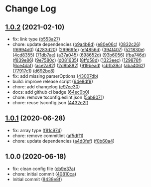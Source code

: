 # Change Log

## [1.0.2](https://github.com/plantain-00/ps-extendscript-types/compare/v1.0.1...v1.0.2) (2021-02-10)
  
* fix: link type ([b553a27](https://github.com/plantain-00/ps-extendscript-types/commit/b553a27a5e9d6aa54f92c6739d3740d5a3d546b4))
* chore: update dependencies ([b9a4b8d](https://github.com/plantain-00/ps-extendscript-types/commit/b9a4b8d9eae06895ffb836fc952d9699920412ca)) ([e80e06c](https://github.com/plantain-00/ps-extendscript-types/commit/e80e06ce00cb39c084f92c861217520367d5bab1)) ([0832c26](https://github.com/plantain-00/ps-extendscript-types/commit/0832c268d850fa998365d5be8780e0ef66757232)) ([f6994d0](https://github.com/plantain-00/ps-extendscript-types/commit/f6994d0f0bff85c327ff6884f809e983c57290dd)) ([4283d20](https://github.com/plantain-00/ps-extendscript-types/commit/4283d2010d3508244199b355bd28fbb805ef688a)) ([29969fe](https://github.com/plantain-00/ps-extendscript-types/commit/29969fe1cb46a1df2d2f5c852046daf86a88a425)) ([ef4856d](https://github.com/plantain-00/ps-extendscript-types/commit/ef4856d5676ac8bcbb257079bbf08c643caf000d)) ([394f407](https://github.com/plantain-00/ps-extendscript-types/commit/394f4079b7c68cff938fabdad30e850386a826ae)) ([521830e](https://github.com/plantain-00/ps-extendscript-types/commit/521830e1d4eabb726f2abd1671a23b012e91812e)) ([4cd8355](https://github.com/plantain-00/ps-extendscript-types/commit/4cd835585c702272606424027880cdb5f4f35760)) ([71db7ae](https://github.com/plantain-00/ps-extendscript-types/commit/71db7aec5c2c903cb979ed0c1b3535fc45cc4196)) ([a37a045](https://github.com/plantain-00/ps-extendscript-types/commit/a37a045050ed9d66d1bb12ae3616ea8670bdb9b5)) ([698652d](https://github.com/plantain-00/ps-extendscript-types/commit/698652d730d393e20a1e1095e14821372be81d1b)) ([93b6056](https://github.com/plantain-00/ps-extendscript-types/commit/93b605613364d69ad6efb02bb28e137b62acc311)) ([fba746d](https://github.com/plantain-00/ps-extendscript-types/commit/fba746d9c1e96f9893d492fef773036641f8da39)) ([f839e86](https://github.com/plantain-00/ps-extendscript-types/commit/f839e86c36372f36d75ed7a92ea4093ce62e1b91)) ([9e7580c](https://github.com/plantain-00/ps-extendscript-types/commit/9e7580c63c6ee472c6a439f64d86c45bbc1ea145)) ([d081635](https://github.com/plantain-00/ps-extendscript-types/commit/d081635ddc12457ccab00ccadd179d1e12a8c1b5)) ([8ffd58d](https://github.com/plantain-00/ps-extendscript-types/commit/8ffd58d6ccdd32a717fffaba4d50d8bc56365120)) ([1323eec](https://github.com/plantain-00/ps-extendscript-types/commit/1323eec4c66043c22c95b71e9aab8fd1e905efe3)) ([129876f](https://github.com/plantain-00/ps-extendscript-types/commit/129876f1815c7c23172a270d9aed932cac5966fc)) ([6ce4daf](https://github.com/plantain-00/ps-extendscript-types/commit/6ce4dafe8ea3f2a06a1c8a479fe86a68cb475d53)) ([ace2a82](https://github.com/plantain-00/ps-extendscript-types/commit/ace2a82b451fe54d53edaa02d03f5770d006de59)) ([2d8b882](https://github.com/plantain-00/ps-extendscript-types/commit/2d8b8828efb660b161d921b65a0520ff24b0097f)) ([919bead](https://github.com/plantain-00/ps-extendscript-types/commit/919beadc2567bf848e481e2e0d00a36628b7221b)) ([cb1b39c](https://github.com/plantain-00/ps-extendscript-types/commit/cb1b39c834b893586566386c12711c8195faa7b8)) ([aba4062](https://github.com/plantain-00/ps-extendscript-types/commit/aba406299818462c3a2deb0e442eefa0e44148c3)) ([77917c1](https://github.com/plantain-00/ps-extendscript-types/commit/77917c1715b657e522849b5d26e6737e4a1bfd32)) ([d692be8](https://github.com/plantain-00/ps-extendscript-types/commit/d692be86596695a777df3b0fb383e50d50224eac))
* fix: add missing parserOptions ([43007db](https://github.com/plantain-00/ps-extendscript-types/commit/43007dbb9b6a5c229d85bd6b9c304c8f47972730))
* build: improve release script ([64e8df9](https://github.com/plantain-00/ps-extendscript-types/commit/64e8df96d114b3a7002c354c67614688cc367121))
* chore: add changelog ([e97ee30](https://github.com/plantain-00/ps-extendscript-types/commit/e97ee3045aeb816cc27f3f9914c0199c0a2d5a5d))
* docs: add github ci badge ([64ec0b0](https://github.com/plantain-00/ps-extendscript-types/commit/64ec0b0cc94085ffbb1fb2e121b9f391fa7e2598))
* chore: remove tsconfig.eslint.json ([5ab8071](https://github.com/plantain-00/ps-extendscript-types/commit/5ab8071c7e7dcd6b7ef28c2e00d949ca2237f0e5))
* chore: reuse tsconfig.json ([4432e2f](https://github.com/plantain-00/ps-extendscript-types/commit/4432e2f460df292b0ba910d5044eea510ed418bf))

## [1.0.1](https://github.com/plantain-00/ps-extendscript-types/compare/v1.0.0...v1.0.1) (2020-06-28)
  
* fix: array type ([f81c974](https://github.com/plantain-00/ps-extendscript-types/commit/f81c974e856a0c16aa2552a1c6fe2a799c9e2a5c))
* chore: remove commitlint ([af5dff1](https://github.com/plantain-00/ps-extendscript-types/commit/af5dff16b0b9ff5acb72b553af01f4737aae3be6))
* chore: update dependencies ([a4d0fef](https://github.com/plantain-00/ps-extendscript-types/commit/a4d0fef8766e510151e24f9c40da973d065d7c3b)) ([f0b60a4](https://github.com/plantain-00/ps-extendscript-types/commit/f0b60a431633d2a3a758c77a19e266c0a55e16a8))

## 1.0.0 (2020-06-18)
  
* fix: clean config file ([cb9e37a](https://github.com/plantain-00/ps-extendscript-types/commit/cb9e37a09278e269ba9780559856ffdc1b1ee5d1))
* chore: initial commit ([40810ca](https://github.com/plantain-00/ps-extendscript-types/commit/40810caee976deb578ced2517d01ce2c4ab6fd28))
* Initial commit ([8438e8f](https://github.com/plantain-00/ps-extendscript-types/commit/8438e8f0793b51824a301904fe5bdc2cebe90a5f))

